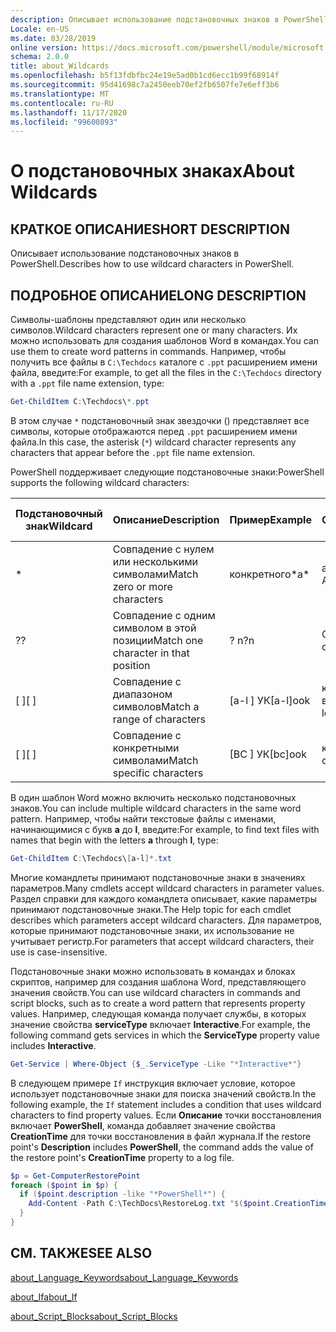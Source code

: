 ```yaml
---
description: Описывает использование подстановочных знаков в PowerShell.
Locale: en-US
ms.date: 03/28/2019
online version: https://docs.microsoft.com/powershell/module/microsoft.powershell.core/about/about_wildcards?view=powershell-7.2&WT.mc_id=ps-gethelp
schema: 2.0.0
title: about_Wildcards
ms.openlocfilehash: b5f13fdbfbc24e19e5ad0b1cd6ecc1b99f68914f
ms.sourcegitcommit: 95d41698c7a2450eeb70ef2fb6507fe7e6eff3b6
ms.translationtype: MT
ms.contentlocale: ru-RU
ms.lasthandoff: 11/17/2020
ms.locfileid: "99600893"
---
```

# <a name="about-wildcards"></a><span data-ttu-id="305b1-103">О подстановочных знаках</span><span class="sxs-lookup"><span data-stu-id="305b1-103">About Wildcards</span></span>

## <a name="short-description"></a><span data-ttu-id="305b1-104">КРАТКОЕ ОПИСАНИЕ</span><span class="sxs-lookup"><span data-stu-id="305b1-104">SHORT DESCRIPTION</span></span>

<span data-ttu-id="305b1-105">Описывает использование подстановочных знаков в PowerShell.</span><span class="sxs-lookup"><span data-stu-id="305b1-105">Describes how to use wildcard characters in PowerShell.</span></span>

## <a name="long-description"></a><span data-ttu-id="305b1-106">ПОДРОБНОЕ ОПИСАНИЕ</span><span class="sxs-lookup"><span data-stu-id="305b1-106">LONG DESCRIPTION</span></span>

<span data-ttu-id="305b1-107">Символы-шаблоны представляют один или несколько символов.</span><span class="sxs-lookup"><span data-stu-id="305b1-107">Wildcard characters represent one or many characters.</span></span> <span data-ttu-id="305b1-108">Их можно использовать для создания шаблонов Word в командах.</span><span class="sxs-lookup"><span data-stu-id="305b1-108">You can use them to create word patterns in commands.</span></span> <span data-ttu-id="305b1-109">Например, чтобы получить все файлы в `C:\Techdocs` каталоге с `.ppt` расширением имени файла, введите:</span><span class="sxs-lookup"><span data-stu-id="305b1-109">For example, to get all the files in the `C:\Techdocs` directory with a `.ppt` file name extension, type:</span></span>

```powershell
Get-ChildItem C:\Techdocs\*.ppt
```

<span data-ttu-id="305b1-110">В этом случае `*` подстановочный знак звездочки () представляет все символы, которые отображаются перед `.ppt` расширением имени файла.</span><span class="sxs-lookup"><span data-stu-id="305b1-110">In this case, the asterisk (`*`) wildcard character represents any characters that appear before the `.ppt` file name extension.</span></span>

<span data-ttu-id="305b1-111">PowerShell поддерживает следующие подстановочные знаки:</span><span class="sxs-lookup"><span data-stu-id="305b1-111">PowerShell supports the following wildcard characters:</span></span>

|<span data-ttu-id="305b1-112">Подстановочный знак</span><span class="sxs-lookup"><span data-stu-id="305b1-112">Wildcard</span></span>|<span data-ttu-id="305b1-113">Описание</span><span class="sxs-lookup"><span data-stu-id="305b1-113">Description</span></span>               |<span data-ttu-id="305b1-114">Пример</span><span class="sxs-lookup"><span data-stu-id="305b1-114">Example</span></span> |<span data-ttu-id="305b1-115">Соответствие</span><span class="sxs-lookup"><span data-stu-id="305b1-115">Match</span></span>        |<span data-ttu-id="305b1-116">Нет совпадений</span><span class="sxs-lookup"><span data-stu-id="305b1-116">No Match</span></span>|
|--------|--------------------------|--------|-------------|--------|
|\*      |<span data-ttu-id="305b1-117">Совпадение с нулем или несколькими символами</span><span class="sxs-lookup"><span data-stu-id="305b1-117">Match zero or more characters</span></span> | <span data-ttu-id="305b1-118">конкретного\*</span><span class="sxs-lookup"><span data-stu-id="305b1-118">a\*</span></span>  | <span data-ttu-id="305b1-119">aA, AG, Apple</span><span class="sxs-lookup"><span data-stu-id="305b1-119">aA, ag, Apple</span></span> | <span data-ttu-id="305b1-120">банан</span><span class="sxs-lookup"><span data-stu-id="305b1-120">banana</span></span> |
|<span data-ttu-id="305b1-121">?</span><span class="sxs-lookup"><span data-stu-id="305b1-121">?</span></span>       |<span data-ttu-id="305b1-122">Совпадение с одним символом в этой позиции</span><span class="sxs-lookup"><span data-stu-id="305b1-122">Match one character in that position</span></span> | <span data-ttu-id="305b1-123">? n</span><span class="sxs-lookup"><span data-stu-id="305b1-123">?n</span></span> | <span data-ttu-id="305b1-124">Объект, в, на</span><span class="sxs-lookup"><span data-stu-id="305b1-124">an, in, on</span></span> | <span data-ttu-id="305b1-125">обнаружил</span><span class="sxs-lookup"><span data-stu-id="305b1-125">ran</span></span> |
|<span data-ttu-id="305b1-126">\[ \]</span><span class="sxs-lookup"><span data-stu-id="305b1-126">\[ \]</span></span>   |<span data-ttu-id="305b1-127">Совпадение с диапазоном символов</span><span class="sxs-lookup"><span data-stu-id="305b1-127">Match a range of characters</span></span> | <span data-ttu-id="305b1-128">\[a-l \] УК</span><span class="sxs-lookup"><span data-stu-id="305b1-128">\[a-l\]ook</span></span> | <span data-ttu-id="305b1-129">книга, Кука, взгляд</span><span class="sxs-lookup"><span data-stu-id="305b1-129">book, cook, look</span></span> | <span data-ttu-id="305b1-130">была</span><span class="sxs-lookup"><span data-stu-id="305b1-130">took</span></span> |
|<span data-ttu-id="305b1-131">\[ \]</span><span class="sxs-lookup"><span data-stu-id="305b1-131">\[ \]</span></span>   |<span data-ttu-id="305b1-132">Совпадение с конкретными символами</span><span class="sxs-lookup"><span data-stu-id="305b1-132">Match specific characters</span></span> | <span data-ttu-id="305b1-133">\[BC \] УК</span><span class="sxs-lookup"><span data-stu-id="305b1-133">\[bc\]ook</span></span> | <span data-ttu-id="305b1-134">книга, Кука</span><span class="sxs-lookup"><span data-stu-id="305b1-134">book, cook</span></span> | <span data-ttu-id="305b1-135">ключ</span><span class="sxs-lookup"><span data-stu-id="305b1-135">hook</span></span> |

<span data-ttu-id="305b1-136">В один шаблон Word можно включить несколько подстановочных знаков.</span><span class="sxs-lookup"><span data-stu-id="305b1-136">You can include multiple wildcard characters in the same word pattern.</span></span> <span data-ttu-id="305b1-137">Например, чтобы найти текстовые файлы с именами, начинающимися с букв **a** до **l**, введите:</span><span class="sxs-lookup"><span data-stu-id="305b1-137">For example, to find text files with names that begin with the letters **a** through **l**, type:</span></span>

```powershell
Get-ChildItem C:\Techdocs\[a-l]*.txt
```

<span data-ttu-id="305b1-138">Многие командлеты принимают подстановочные знаки в значениях параметров.</span><span class="sxs-lookup"><span data-stu-id="305b1-138">Many cmdlets accept wildcard characters in parameter values.</span></span> <span data-ttu-id="305b1-139">Раздел справки для каждого командлета описывает, какие параметры принимают подстановочные знаки.</span><span class="sxs-lookup"><span data-stu-id="305b1-139">The Help topic for each cmdlet describes which parameters accept wildcard characters.</span></span> <span data-ttu-id="305b1-140">Для параметров, которые принимают подстановочные знаки, их использование не учитывает регистр.</span><span class="sxs-lookup"><span data-stu-id="305b1-140">For parameters that accept wildcard characters, their use is case-insensitive.</span></span>

<span data-ttu-id="305b1-141">Подстановочные знаки можно использовать в командах и блоках скриптов, например для создания шаблона Word, представляющего значения свойств.</span><span class="sxs-lookup"><span data-stu-id="305b1-141">You can use wildcard characters in commands and script blocks, such as to create a word pattern that represents property values.</span></span> <span data-ttu-id="305b1-142">Например, следующая команда получает службы, в которых значение свойства **serviceType** включает **Interactive**.</span><span class="sxs-lookup"><span data-stu-id="305b1-142">For example, the following command gets services in which the **ServiceType** property value includes **Interactive**.</span></span>

```powershell
Get-Service | Where-Object {$_.ServiceType -Like "*Interactive*"}
```

<span data-ttu-id="305b1-143">В следующем примере `If` инструкция включает условие, которое использует подстановочные знаки для поиска значений свойств.</span><span class="sxs-lookup"><span data-stu-id="305b1-143">In the following example, the `If` statement includes a condition that uses wildcard characters to find property values.</span></span> <span data-ttu-id="305b1-144">Если **Описание** точки восстановления включает **PowerShell**, команда добавляет значение свойства **CreationTime** для точки восстановления в файл журнала.</span><span class="sxs-lookup"><span data-stu-id="305b1-144">If the restore point's **Description** includes **PowerShell**, the command adds the value of the restore point's **CreationTime** property to a log file.</span></span>

```powershell
$p = Get-ComputerRestorePoint
foreach ($point in $p) {
  if ($point.description -like "*PowerShell*") {
    Add-Content -Path C:\TechDocs\RestoreLog.txt "$($point.CreationTime)"
  }
}
```

## <a name="see-also"></a><span data-ttu-id="305b1-145">СМ. ТАКЖЕ</span><span class="sxs-lookup"><span data-stu-id="305b1-145">SEE ALSO</span></span>

[<span data-ttu-id="305b1-146">about_Language_Keywords</span><span class="sxs-lookup"><span data-stu-id="305b1-146">about_Language_Keywords</span></span>](about_Language_Keywords.md)

[<span data-ttu-id="305b1-147">about_If</span><span class="sxs-lookup"><span data-stu-id="305b1-147">about_If</span></span>](about_If.md)

[<span data-ttu-id="305b1-148">about_Script_Blocks</span><span class="sxs-lookup"><span data-stu-id="305b1-148">about_Script_Blocks</span></span>](about_Script_Blocks.md)

